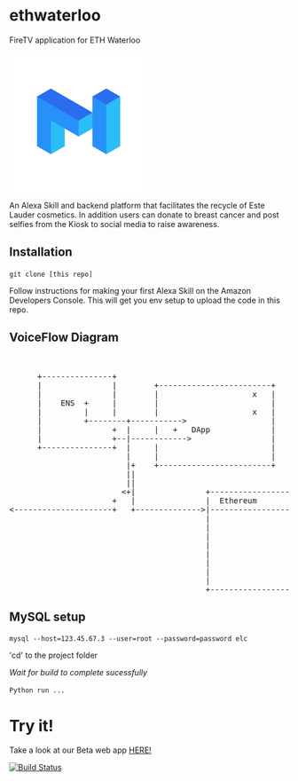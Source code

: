 # ethwaterloo
FireTV application for ETH Waterloo

<img src="matic.png" height="250" width="250">

An Alexa Skill and backend platform that facilitates the recycle of Este Lauder cosmetics. In addition users can donate to breast cancer and post selfies from the Kiosk to social media to raise awareness.

## Installation
`git clone [this repo]`

 Follow instructions for making your first Alexa Skill on the Amazon Developers Console. This will get you env setup to upload the code in this repo.

## VoiceFlow Diagram
<pre>


      +---------------+
      |               |        +------------------------+
      |               |        |                    x   |
      |    ENS  +     |        |                        |
      |         |     |        |                    x   |
      |         +--------+-----------&gt;                  |
      |               +  |     |   +   DApp             |
      |               +--|------------&gt;                 |
      +---------------+  |     |                        |
                         |     |                        |
                         |+    +------------------------+
                         ||
                         ||
                        &lt;+|               +---------------------------+
                      +   |               |  Ethereum                 |
&lt;---------------------+   +--------------&gt;|---------------------------|
                                          |                           |
                                          |                           |
                                          |                           |
                                          |                           |
                                          |                           |
                                          |                           |
                                          |                           |
                                          |                           |
                                          +---------------------------+</pre>

## MySQL setup
`mysql --host=123.45.67.3 --user=root --password=password elc`

'cd' to the project folder

*Wait for build to complete sucessfully*

`Python run ...`

# Try it!

Take a look at our Beta web app [HERE!](http://www..com/)

[![Build Status](https://travis-ci.org/coderrick/drill.svg?branch=master)](https://travis-ci.org/coderrick/drill)
